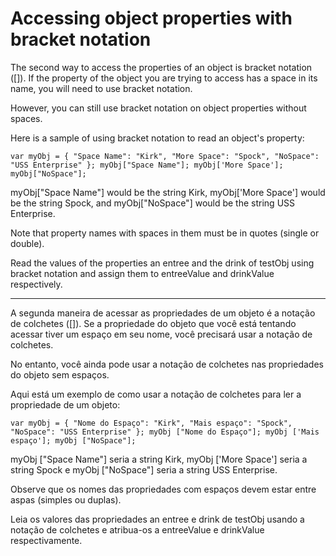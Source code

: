 # Accessing object properties with bracket notation

The second way to access the properties of an object is bracket notation ([]). If the property of the object you are trying to access has a space in its name, you will need to use bracket notation.

However, you can still use bracket notation on object properties without spaces.

Here is a sample of using bracket notation to read an object's property:

`var myObj = {
  "Space Name": "Kirk",
  "More Space": "Spock",
  "NoSpace": "USS Enterprise"
};
myObj["Space Name"];
myObj['More Space'];
myObj["NoSpace"];`

myObj["Space Name"] would be the string Kirk, myObj['More Space'] would be the string Spock, and myObj["NoSpace"] would be the string USS Enterprise.

Note that property names with spaces in them must be in quotes (single or double).

Read the values of the properties an entree and the drink of testObj using bracket notation and assign them to entreeValue and drinkValue respectively.

---

A segunda maneira de acessar as propriedades de um objeto é a notação de colchetes ([]). Se a propriedade do objeto que você está tentando acessar tiver um espaço em seu nome, você precisará usar a notação de colchetes.

No entanto, você ainda pode usar a notação de colchetes nas propriedades do objeto sem espaços.

Aqui está um exemplo de como usar a notação de colchetes para ler a propriedade de um objeto:

`var myObj = {
   "Nome do Espaço": "Kirk",
   "Mais espaço": "Spock",
   "NoSpace": "USS Enterprise"
};
myObj ["Nome do Espaço"];
myObj ['Mais espaço'];
myObj ["NoSpace"]; `

myObj ["Space Name"] seria a string Kirk, myObj ['More Space'] seria a string Spock e myObj ["NoSpace"] seria a string USS Enterprise.

Observe que os nomes das propriedades com espaços devem estar entre aspas (simples ou duplas).

Leia os valores das propriedades an entree e drink de testObj usando a notação de colchetes e atribua-os a entreeValue e drinkValue respectivamente.